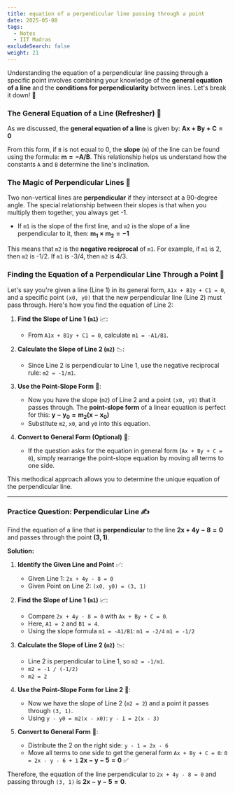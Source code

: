 ```yaml
---
title: equation of a perpendicular line passing through a point
date: 2025-05-08
tags:
  - Notes 
  - IIT Madras
excludeSearch: false
weight: 21
---
```


Understanding the equation of a perpendicular line passing through a specific point involves combining your knowledge of the **general equation of a line** and the **conditions for perpendicularity** between lines. Let's break it down! 🧩

### The General Equation of a Line (Refresher) 📏

As we discussed, the **general equation of a line** is given by:
$\mathbf{Ax + By + C = 0}$

From this form, if `B` is not equal to 0, the **slope** (`m`) of the line can be found using the formula:
$\mathbf{m = -A/B}$. This relationship helps us understand how the constants `A` and `B` determine the line's inclination.

### The Magic of Perpendicular Lines 📐

Two non-vertical lines are **perpendicular** if they intersect at a 90-degree angle. The special relationship between their slopes is that when you multiply them together, you always get -1.

*   If `m1` is the slope of the first line, and `m2` is the slope of a line perpendicular to it, then:
    $\mathbf{m_1 \times m_2 = -1}$

This means that `m2` is the **negative reciprocal** of `m1`. For example, if `m1` is 2, then `m2` is -1/2. If `m1` is -3/4, then `m2` is 4/3.

### Finding the Equation of a Perpendicular Line Through a Point 🎯

Let's say you're given a line (Line 1) in its general form, `A1x + B1y + C1 = 0`, and a specific point `(x0, y0)` that the new perpendicular line (Line 2) must pass through. Here's how you find the equation of Line 2:

1.  **Find the Slope of Line 1 (`m1`)** 📈:
    *   From `A1x + B1y + C1 = 0`, calculate `m1 = -A1/B1`.

2.  **Calculate the Slope of Line 2 (`m2`)** 📉:
    *   Since Line 2 is perpendicular to Line 1, use the negative reciprocal rule: `m2 = -1/m1`.

3.  **Use the Point-Slope Form** 📝:
    *   Now you have the slope (`m2`) of Line 2 and a point `(x0, y0)` that it passes through. The **point-slope form** of a linear equation is perfect for this:
        $\mathbf{y - y_0 = m_2(x - x_0)}$
    *   Substitute `m2`, `x0`, and `y0` into this equation.

4.  **Convert to General Form (Optional)** 🔄:
    *   If the question asks for the equation in general form (`Ax + By + C = 0`), simply rearrange the point-slope equation by moving all terms to one side.

This methodical approach allows you to determine the unique equation of the perpendicular line.

---

### Practice Question: Perpendicular Line ✍️

Find the equation of a line that is **perpendicular** to the line $\mathbf{2x + 4y - 8 = 0}$ and passes through the point $\mathbf{(3, 1)}$.

**Solution:**

1.  **Identify the Given Line and Point** ✅:
    *   Given Line 1: `2x + 4y - 8 = 0`
    *   Given Point on Line 2: `(x0, y0) = (3, 1)`

2.  **Find the Slope of Line 1 (`m1`)** 📈:
    *   Compare `2x + 4y - 8 = 0` with `Ax + By + C = 0`.
    *   Here, `A1 = 2` and `B1 = 4`.
    *   Using the slope formula `m1 = -A1/B1`:
        `m1 = -2/4`
        `m1 = -1/2`

3.  **Calculate the Slope of Line 2 (`m2`)** 📉:
    *   Line 2 is perpendicular to Line 1, so `m2 = -1/m1`.
    *   `m2 = -1 / (-1/2)`
    *   `m2 = 2`

4.  **Use the Point-Slope Form for Line 2** 📝:
    *   Now we have the slope of Line 2 (`m2 = 2`) and a point it passes through `(3, 1)`.
    *   Using `y - y0 = m2(x - x0)`:
        `y - 1 = 2(x - 3)`

5.  **Convert to General Form** 🔄:
    *   Distribute the 2 on the right side:
        `y - 1 = 2x - 6`
    *   Move all terms to one side to get the general form `Ax + By + C = 0`:
        `0 = 2x - y - 6 + 1`
        $\mathbf{2x - y - 5 = 0}$ ✅

Therefore, the equation of the line perpendicular to `2x + 4y - 8 = 0` and passing through `(3, 1)` is $\mathbf{2x - y - 5 = 0}$.